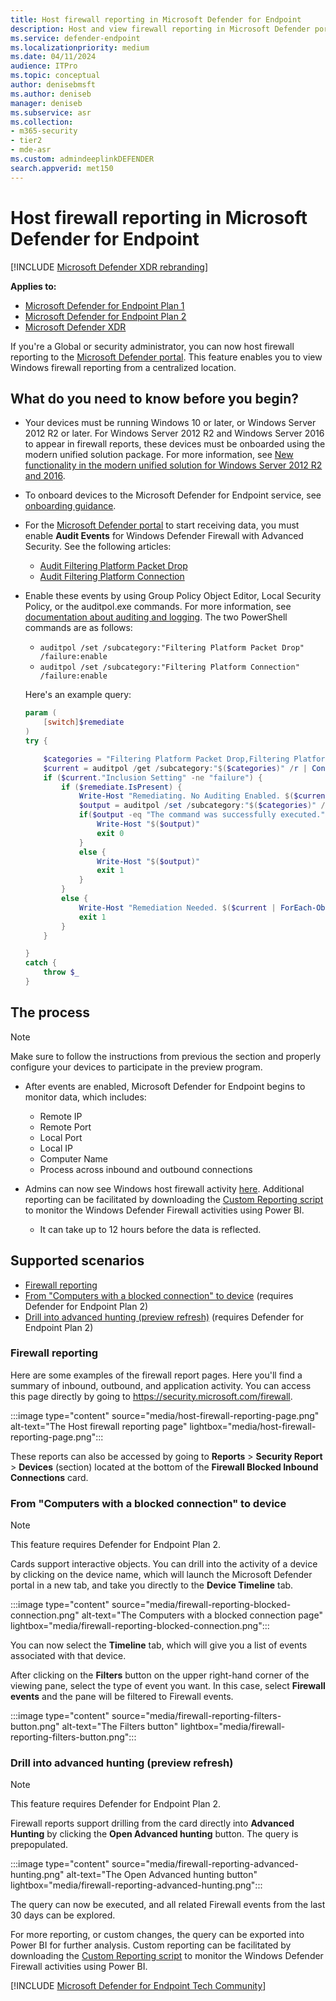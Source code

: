 ```yaml
---
title: Host firewall reporting in Microsoft Defender for Endpoint
description: Host and view firewall reporting in Microsoft Defender portal.
ms.service: defender-endpoint
ms.localizationpriority: medium
ms.date: 04/11/2024
audience: ITPro
ms.topic: conceptual
author: denisebmsft
ms.author: deniseb
manager: deniseb
ms.subservice: asr
ms.collection: 
- m365-security
- tier2
- mde-asr
ms.custom: admindeeplinkDEFENDER
search.appverid: met150
---
```


# Host firewall reporting in Microsoft Defender for Endpoint

[!INCLUDE [Microsoft Defender XDR rebranding](../includes/microsoft-defender.md)]

**Applies to:**
- [Microsoft Defender for Endpoint Plan 1](microsoft-defender-endpoint.md)
- [Microsoft Defender for Endpoint Plan 2](microsoft-defender-endpoint.md)
- [Microsoft Defender XDR](/defender-xdr)

If you're a Global or security administrator, you can now host firewall reporting to the [Microsoft Defender portal](https://security.microsoft.com). This feature enables you to view Windows firewall reporting from a centralized location.

## What do you need to know before you begin?

- Your devices must be running Windows 10 or later, or Windows Server 2012 R2 or later. For Windows Server 2012 R2 and Windows Server 2016 to appear in firewall reports, these devices must be onboarded using the modern unified solution package. For more information, see [New functionality in the modern unified solution for Windows Server 2012 R2 and 2016](configure-server-endpoints.md#functionality-in-the-modern-unified-solution).

- To onboard devices to the Microsoft Defender for Endpoint service, see [onboarding guidance](onboard-configure.md).

- For the [Microsoft Defender portal](https://go.microsoft.com/fwlink/p/?linkid=2077139) to start receiving data, you must enable **Audit Events** for Windows Defender Firewall with Advanced Security. See the following articles:

  - [Audit Filtering Platform Packet Drop](/windows/security/threat-protection/auditing/audit-filtering-platform-packet-drop)
  - [Audit Filtering Platform Connection](/windows/security/threat-protection/auditing/audit-filtering-platform-connection)

- Enable these events by using Group Policy Object Editor, Local Security Policy, or the auditpol.exe commands. For more information, see [documentation about auditing and logging](/windows/win32/fwp/auditing-and-logging). The two PowerShell commands are as follows:

    - `auditpol /set /subcategory:"Filtering Platform Packet Drop" /failure:enable`
    - `auditpol /set /subcategory:"Filtering Platform Connection" /failure:enable`

   Here's an example query:

   ```powershell
   param (
       [switch]$remediate
   )
   try {

       $categories = "Filtering Platform Packet Drop,Filtering Platform Connection"
       $current = auditpol /get /subcategory:"$($categories)" /r | ConvertFrom-Csv    
       if ($current."Inclusion Setting" -ne "failure") {
           if ($remediate.IsPresent) {
               Write-Host "Remediating. No Auditing Enabled. $($current | ForEach-Object {$_.Subcategory + ":" + $_.'Inclusion Setting' + ";"})"
               $output = auditpol /set /subcategory:"$($categories)" /failure:enable
               if($output -eq "The command was successfully executed.") {
                   Write-Host "$($output)"
                   exit 0
               }
               else {
                   Write-Host "$($output)"
                   exit 1
               }
           }
           else {
               Write-Host "Remediation Needed. $($current | ForEach-Object {$_.Subcategory + ":" + $_.'Inclusion Setting' + ";"})."
               exit 1
           }
       }

   }
   catch {
       throw $_
   } 
   ```

## The process

> [!NOTE]
> Make sure to follow the instructions from previous the section and properly configure your devices to participate in the preview program.

- After events are enabled, Microsoft Defender for Endpoint begins to monitor data, which includes: 
   - Remote IP
   - Remote Port
   - Local Port
   - Local IP
   - Computer Name
   - Process across inbound and outbound connections

- Admins can now see Windows host firewall activity [here](https://security.microsoft.com/firewall). Additional reporting can be facilitated by downloading the [Custom Reporting script](https://github.com/microsoft/MDATP-PowerBI-Templates/tree/master/Firewall) to monitor the Windows Defender Firewall activities using Power BI.

   - It can take up to 12 hours before the data is reflected.

## Supported scenarios

- [Firewall reporting](#firewall-reporting)
- [From "Computers with a blocked connection" to device](#from-computers-with-a-blocked-connection-to-device) (requires Defender for Endpoint Plan 2)
- [Drill into advanced hunting (preview refresh)](#drill-into-advanced-hunting-preview-refresh) (requires Defender for Endpoint Plan 2)

### Firewall reporting

Here are some examples of the firewall report pages. Here you'll find a summary of inbound, outbound, and application activity. You can access this page directly by going to <https://security.microsoft.com/firewall>.

:::image type="content" source="media/host-firewall-reporting-page.png" alt-text="The Host firewall reporting page" lightbox="media/host-firewall-reporting-page.png":::

These reports can also be accessed by going to **Reports** > **Security Report** > **Devices** (section) located at the bottom of the **Firewall Blocked Inbound Connections** card.

### From "Computers with a blocked connection" to device

> [!NOTE]
> This feature requires Defender for Endpoint Plan 2.

Cards support interactive objects. You can drill into the activity of a device by clicking on the device name, which will launch the Microsoft Defender portal in a new tab, and take you directly to the **Device Timeline** tab.

:::image type="content" source="media/firewall-reporting-blocked-connection.png" alt-text="The Computers with a blocked connection page" lightbox="media/firewall-reporting-blocked-connection.png":::

You can now select the **Timeline** tab, which will give you a list of events associated with that device.

After clicking on the **Filters** button on the upper right-hand corner of the viewing pane, select the type of event you want. In this case, select **Firewall events** and the pane will be filtered to Firewall events.

:::image type="content" source="media/firewall-reporting-filters-button.png" alt-text="The Filters button" lightbox="media/firewall-reporting-filters-button.png":::

### Drill into advanced hunting (preview refresh)

> [!NOTE]
> This feature requires Defender for Endpoint Plan 2.

Firewall reports support drilling from the card directly into **Advanced Hunting** by clicking the **Open Advanced hunting** button. The query is prepopulated.

:::image type="content" source="media/firewall-reporting-advanced-hunting.png" alt-text="The Open Advanced hunting button" lightbox="media/firewall-reporting-advanced-hunting.png":::

The query can now be executed, and all related Firewall events from the last 30 days can be explored.

For more reporting, or custom changes, the query can be exported into Power BI for further analysis. Custom reporting can be facilitated by downloading the [Custom Reporting script](https://github.com/microsoft/MDATP-PowerBI-Templates/tree/master/Firewall) to monitor the Windows Defender Firewall activities using Power BI.

[!INCLUDE [Microsoft Defender for Endpoint Tech Community](../includes/defender-mde-techcommunity.md)]
